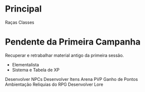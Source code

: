 # Principal

Raças
Classes

# Pendente da Primeira Campanha

Recuperar e retrabalhar material antigo da primeira sessão.

* Elementalista
* Sistema e Tabela de XP

Desenvolver NPCs
Desenvolver Itens
Arena PVP
Ganho de Pontos
Ambientação
Reliquias do RPG
Desenvolver Lore